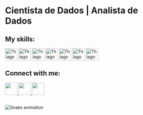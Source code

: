 # Cientista de Dados | Analista de Dados

## My skills:
<div style="display: inline_block">  
  <img align="center" alt="ThiagoFerreira" width="40" src="https://cdn.jsdelivr.net/gh/devicons/devicon/icons/jupyter/jupyter-original-wordmark.svg">
  <img align="center" alt="ThiagoFerreira" width="40" src="https://cdn.jsdelivr.net/gh/devicons/devicon/icons/python/python-original.svg">  
  <img align="center" alt="ThiagoFerreira" width="40" src="https://cdn.jsdelivr.net/gh/devicons/devicon/icons/rstudio/rstudio-original.svg">  
  <img align="center" alt="ThiagoFerreira" width="40" src="https://cdn.jsdelivr.net/gh/devicons/devicon/icons/java/java-original.svg">
  <img align="center" alt="ThiagoFerreira" width="40" src="https://cdn.jsdelivr.net/gh/devicons/devicon/icons/html5/html5-original.svg">
  <img align="center" alt="ThiagoFerreira" width="40" src="https://cdn.jsdelivr.net/gh/devicons/devicon/icons/css3/css3-original.svg">
  <img align="center" alt="ThiagoFerreira" width="40" src="https://cdn.jsdelivr.net/gh/devicons/devicon/icons/javascript/javascript-original.svg">  
</div>

##

## Connect with me:
<div>    
   <a href="https://www.linkedin.com/in/tferreirasilva/">
    <img width=40 src="https://cdn.jsdelivr.net/gh/devicons/devicon/icons/linkedin/linkedin-original.svg" />
  </a>
 
  <a href = "mailto:thiago.ferreirawd@gmail.com">
      <img width=40 src="https://cdn.jsdelivr.net/gh/devicons/devicon/icons/google/google-original.svg" />
  </a>
  
  <a href = "https://www.facebook.com/thiago.ferreira.50746">
    <img width=40 src="https://cdn.jsdelivr.net/gh/devicons/devicon/icons/facebook/facebook-original.svg" />
  </a>
</div>

##


![Snake animation](https://github.com/ThiagoFerreiraWD/ThiagoFerreiraWD/blob/output/github-contribution-grid-snake.svg)

